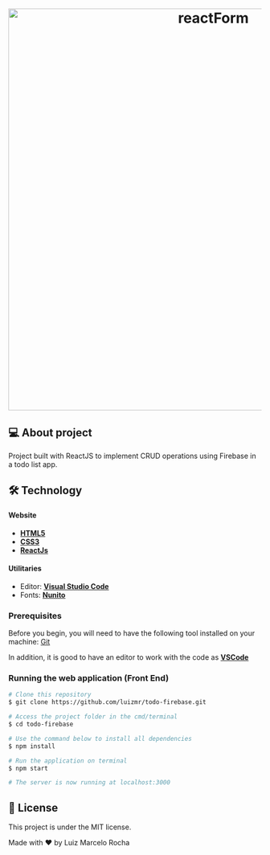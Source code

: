 <h1 align="center">
    <img alt="reactForm" title="#reactForm" src="./assets/gif.gif" width="800px"/>
</h1>

## 💻 About project

Project built with ReactJS to implement CRUD operations using Firebase in a todo list app.

## 🛠 Technology

#### **Website**

-   **[HTML5](https://developer.mozilla.org/pt-BR/docs/Web/HTML/HTML5)**
-   **[CSS3](https://www.w3schools.com/css/)**
-   **[ReactJs](https://pt-br.reactjs.org/)**

#### **Utilitaries**

-   Editor: **[Visual Studio Code](https://code.visualstudio.com/)**
-   Fonts: **[Nunito](https://fonts.google.com/specimen/Nunito)**

### Prerequisites

Before you begin, you will need to have the following tool installed on your machine:
[Git](https://git-scm.com)

In addition, it is good to have an editor to work with the code as **[VSCode](https://code.visualstudio.com/)**

### Running the web application (Front End)

```bash
# Clone this repository
$ git clone https://github.com/luizmr/todo-firebase.git

# Access the project folder in the cmd/terminal
$ cd todo-firebase

# Use the command below to install all dependencies
$ npm install

# Run the application on terminal
$ npm start

# The server is now running at localhost:3000
```

## 📝 License

This project is under the MIT license.

Made with ❤️ by Luiz Marcelo Rocha
